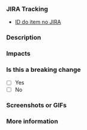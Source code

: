 <!--

Observação: Normalmente escrevemos este template em inglês. Se você não se sente
confortável com a língua, pode escrever em português mesmo. :)

-->

### JIRA Tracking

- [ID do item no JIRA](https://warren.atlassian.net/browse/ID-DO-ITEM)

<!--

This section must contain all JIRA references attached to this Pull Request. It
must include its id and optionally its link.

Example:

- [WEB 123](https://warren.atlassian.net/browse/WEB-123)

-->

### Description

<!--

This section should explain all the changes in your Pull Request. Remember that
people will review it, so, try to include as many information as possible to
make it easier to review.

Example:

This PR changes the application to make it look better on mobile resolutions. It
does so by creating a new breakpoint named `ultra-large`. This can now be used
with the following LESS variables:

`@ultraLarge`

-->

### Impacts

<!--

This section should explain all the side effects of your changes, in order to
warn people possible downsides of accepting your solution.

Example:

With this new change, now, every container must have a new class named
`.wrn-container-ultra-large`.

-->

### Is this a breaking change

<!-- Just mark if this breaks anything in the current application. -->
<!-- If true, is required to add the `breakingchange` label to the PR. -->

- [ ] Yes
- [ ] No

### Screenshots or GIFs

<!-- Include all relevant screenshots associated with this change. -->

### More information

<!-- If you have any more information, include it here. -->
